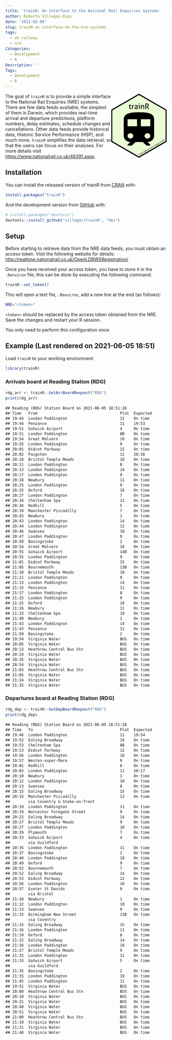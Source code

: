 ```yaml
---
title: 'trainR: An Interface to the National Rail Enquiries Systems'
author: Roberto Villegas-Diaz
date: '2021-02-08'
slug: trainR-an-interface-to-the-nre-systems
tags:
  - uk-railway
  - nre
Categories:
  - Development
  - R
Description: ''
Tags:
  - Development
  - R
---
```


<img src="https://raw.githubusercontent.com/villegar/trainR/main/inst/images/logo.png" alt="logo" align="right" height=200px/>

The goal of `trainR` is to provide a simple interface to the 
National Rail Enquiries (NRE) systems. There are few data feeds 
available, the simplest of them is Darwin, which provides real-time 
arrival and departure predictions, platform numbers, delay estimates, 
schedule changes and cancellations. Other data feeds provide historical 
data, Historic Service Performance (HSP), and much more. `trainR` 
simplifies the data retrieval, so that the users can focus on their 
analyses. For more details visit 
https://www.nationalrail.co.uk/46391.aspx.

## Installation

You can install the released version of trainR from [CRAN](https://CRAN.R-project.org) with:

``` r
install.packages("trainR")
```

And the development version from [GitHub](https://github.com/) with:

``` r
# install.packages("devtools")
devtools::install_github("villegar/trainR", "dev")
```

## Setup
Before starting to retrieve data from the NRE data feeds, you must obtain an access token. 
Visit the following website for details: http://realtime.nationalrail.co.uk/OpenLDBWSRegistration/

Once you have received your access token, you have to store it in the `.Renviron` file; this can be 
done by executing the following command:


```r
trainR::set_token()
```

This will open a text file, `.Renviron`, add a new line at the end (as follows):

```bash
NRE="<token>"
```

`<token>` should be replaced by the access token obtained from the NRE. Save the changes and restart 
your R session.

You only need to perform this configuration once.

## Example (Last rendered on 2021-06-05 18:51)

Load `trainR` to your working environment:

```r
library(trainR)
```

### Arrivals board at Reading Station (RDG)


```r
rdg_arr <- trainR::GetArrBoardRequest("RDG")
print(rdg_arr)
```

```
## Reading (RDG) Station Board on 2021-06-05 18:51:26
## Time   From                                    Plat  Expected
## 19:44  London Paddington                       12    On time
## 19:44  Penzance                                11    19:53
## 19:51  Gatwick Airport                         4     On time
## 19:51  London Paddington                       8B    On time
## 19:54  Great Malvern                           10    On time
## 19:55  London Paddington                       9     On time
## 20:01  Didcot Parkway                          15    On time
## 20:02  Paignton                                11    20:16
## 20:10  Bristol Temple Meads                    10    On time
## 20:11  London Paddington                       8     On time
## 20:13  London Paddington                       14    On time
## 20:17  London Paddington                       9     On time
## 20:18  Newbury                                 11    On time
## 20:25  London Paddington                       9     On time
## 20:25  Oxford                                  10    On time
## 20:27  London Paddington                       7     On time
## 20:34  Cheltenham Spa                          11    On time
## 20:36  Redhill                                 5     On time
## 20:39  Manchester Piccadilly                   7     On time
## 20:42  Newbury                                 1     On time
## 20:43  London Paddington                       14    On time
## 20:44  London Paddington                       12    On time
## 20:46  Swansea                                 10    On time
## 20:47  London Paddington                       9     On time
## 20:50  Basingstoke                             2     On time
## 20:54  Great Malvern                           10    On time
## 20:55  Gatwick Airport                         14B   On time
## 20:55  London Paddington                       9     On time
## 21:01  Didcot Parkway                          15    On time
## 21:05  Bournemouth                             13B   On time
## 21:10  Bristol Temple Meads                    10    On time
## 21:11  London Paddington                       9     On time
## 21:13  London Paddington                       14    On time
## 21:15  Penzance                                11    On time
## 21:17  London Paddington                       8     On time
## 21:25  London Paddington                       9     On time
## 21:25  Oxford                                  10    On time
## 21:26  Newbury                                 11    On time
## 21:33  Cheltenham Spa                          10    On time
## 21:40  Newbury                                 1     On time
## 21:43  London Paddington                       14    On time
## 21:43  Penzance                                11    On time
## 21:50  Basingstoke                             2     On time
## 19:54  Virginia Water                          BUS   On time
## 20:05  Virginia Water                          BUS   On time
## 20:13  Heathrow Central Bus Stn                BUS   On time
## 20:24  Virginia Water                          BUS   On time
## 20:35  Virginia Water                          BUS   On time
## 20:54  Virginia Water                          BUS   On time
## 21:03  Heathrow Central Bus Stn                BUS   On time
## 21:05  Virginia Water                          BUS   On time
## 21:24  Virginia Water                          BUS   On time
## 21:35  Virginia Water                          BUS   On time
```

### Departures board at Reading Station (RDG)


```r
rdg_dep <- trainR::GetDepBoardRequest("RDG")
print(rdg_dep)
```

```
## Reading (RDG) Station Board on 2021-06-05 18:51:28
## Time   To                                      Plat  Expected
## 19:46  London Paddington                       11    19:54
## 19:52  Ealing Broadway                         14    On time
## 19:53  Cheltenham Spa                          8B    On time
## 19:53  Didcot Parkway                          12    On time
## 19:56  London Paddington                       10    On time
## 19:57  Weston-super-Mare                       9     On time
## 20:01  Redhill                                 6     On time
## 20:03  London Paddington                       11    20:17
## 20:10  Newbury                                 1     On time
## 20:12  London Paddington                       10    On time
## 20:13  Swansea                                 8     On time
## 20:15  Ealing Broadway                         15    On time
## 20:15  Manchester Piccadilly                   13    On time
##        via Coventry & Stoke-on-Trent           
## 20:19  London Paddington                       11    On time
## 20:19  Worcester Foregate Street               9     On time
## 20:22  Ealing Broadway                         14    On time
## 20:27  Bristol Temple Meads                    9     On time
## 20:27  London Paddington                       10    On time
## 20:29  Plymouth                                7     On time
## 20:33  Gatwick Airport                         4     On time
##        via Guildford                           
## 20:35  London Paddington                       11    On time
## 20:37  Basingstoke                             2     On time
## 20:48  London Paddington                       10    On time
## 20:49  Oxford                                  9     On time
## 20:52  Bournemouth                             7     On time
## 20:52  Ealing Broadway                         14    On time
## 20:53  Didcot Parkway                          12    On time
## 20:56  London Paddington                       10    On time
## 20:57  Exeter St Davids                        9     On time
##        via Bristol                             
## 21:10  Newbury                                 1     On time
## 21:12  London Paddington                       10    On time
## 21:13  Swansea                                 9     On time
## 21:15  Birmingham New Street                   13B   On time
##        via Coventry                            
## 21:15  Ealing Broadway                         15    On time
## 21:16  London Paddington                       11    On time
## 21:19  Oxford                                  8     On time
## 21:22  Ealing Broadway                         14    On time
## 21:26  London Paddington                       10    On time
## 21:27  Bristol Temple Meads                    9     On time
## 21:32  London Paddington                       11    On time
## 21:33  Gatwick Airport                         5     On time
##        via Guildford                           
## 21:35  Basingstoke                             2     On time
## 21:35  London Paddington                       10    On time
## 21:45  London Paddington                       11    On time
## 19:51  Virginia Water                          BUS   On time
## 20:00  Heathrow Central Bus Stn                BUS   On time
## 20:10  Virginia Water                          BUS   On time
## 20:21  Virginia Water                          BUS   On time
## 20:40  Virginia Water                          BUS   On time
## 20:51  Virginia Water                          BUS   On time
## 21:00  Heathrow Central Bus Stn                BUS   On time
## 21:10  Virginia Water                          BUS   On time
## 21:21  Virginia Water                          BUS   On time
## 21:40  Virginia Water                          BUS   On time
```
